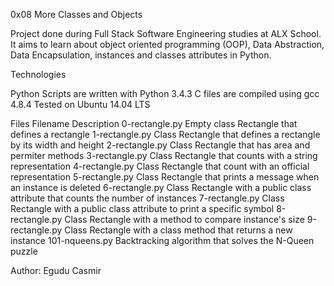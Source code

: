 0x08 More Classes and Objects

Project done during Full Stack Software Engineering studies at ALX School. It aims to learn about object oriented programming (OOP), Data Abstraction, Data Encapsulation, instances and classes attributes in Python.

Technologies

Python Scripts are written with Python 3.4.3 C files are compiled using gcc 4.8.4 Tested on Ubuntu 14.04 LTS

Files Filename Description 0-rectangle.py Empty class Rectangle that defines a rectangle 1-rectangle.py Class Rectangle that defines a rectangle by its width and height 2-rectangle.py Class Rectangle that has area and permiter methods 3-rectangle.py Class Rectangle that counts with a string representation 4-rectangle.py Class Rectangle that count with an official representation 5-rectangle.py Class Rectangle that prints a message when an instance is deleted 6-rectangle.py Class Rectangle with a public class attribute that counts the number of instances 7-rectangle.py Class Rectangle with a public class attribute to print a specific symbol 8-rectangle.py Class Rectangle with a method to compare instance's size 9-rectangle.py Class Rectangle with a class method that returns a new instance 101-nqueens.py Backtracking algorithm that solves the N-Queen puzzle

Author: Egudu Casmir
